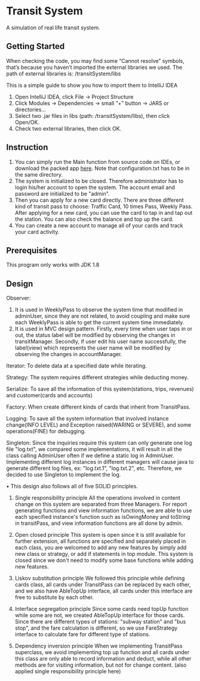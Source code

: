 ﻿# Transit System
A simulation of real life transit system.

## Getting Started
When checking the code, you may find some “Cannot resolve” symbols, that’s because you haven’t
imported the external libraries we used. The path of external libraries is: /transitSystem/libs

This is a simple guide to show you how to import them to IntelliJ IDEA
1. Open IntelliJ IDEA, click File -> Project Structure
2. Click Modules -> Dependencies -> small “+” button -> JARS or directories…
3. Select two .jar files in libs (path: /transitSystem/libs), then click Open/OK.
4. Check two external libraries, then click OK.

## Instruction
1. You can simply run the Main function from source code on IDEs, or download the packed app [here](https://github.com/kevinliang888/transitSystem/releases). Note that configuration.txt has to be in the same directory.
2. The system is initialized to be closed. Therefore administrator has to login his/her account to open the system. The account email and password are initialized to be "admin".
3.  Then you can apply for a new card directly. There are three different kind of transit pass to choose:  Traffic Card, 10 times Pass, Weekly Pass. After applying for a new card, you can use the card to tap in and tap out the station. You can also check the balance and top up the card. 
4.  You can create a new account to manage all of your cards and track your card activity. 


## Prerequisites
This program only works with JDK 1.8

## Design
Observer:
1. It is used in WeeklyPass to observe the system time that modified in adminUser, since they are
not related, to avoid coupling and make sure each WeeklyPass is able to get the current system
time immediately.
2. It is used in MVC design pattern. Firstly, every time when user taps in or out, the status label
will be modified by observing the changes in transitManager. Secondly, if user edit his user name
successfully, the label(view) which represents the user name will be modified by observing the
changes in accountManager.

Iterator:
To delete data at a specified date while iterating.

Strategy:
The system requires different strategies while deducting money.

Serialize:
To save all the information of this system(stations, trips, revenues) and customer(cards and accounts)

Factory:
When create different kinds of cards that inherit from TransitPass.

Logging:
To save all the system information that involved instance change(INFO LEVEL) and Exception
raised(WARING or SEVERE), and some operations(FINE) for debugging.

Singleton:
Since the inquiries require this system can only generate one log file "log.txt", we compared some
implementations, it will result in all the class calling AdminUser often if we define a static log
in AdminUser. Implementing different log instances in different managers will cause java to generate
different log files, ex: "log.txt.1", "log.txt.2", etc. Therefore, we decided to use Singleton to
implement the log.

• This design also follows all of five SOLID principles.

1. Single responsibility principle
All the operations involved in content change on this system are separated from three Managers.
For report generating functions and view information functions, we are able to use each specified
instance's function such as isOwingMoney and toString in transitPass, and view information functions
are all done by admin.

2. Open closed principle
This system is open since it is still available for further extension, all functions are specified
and separately placed in each class, you are welcomed to add any new features by simply add new
class or strategy, or add if statements in top module. This system is closed since we don't need to
modify some base functions while adding new features.

3. Liskov substitution principle
We followed this principle while defining cards class, all cards under TransitPass can be replaced
by each other, and we also have AbleTopUp interface, all cards under this interface are free to
substitute by each other.

4. Interface segregation principle
Since some cards need topUp function while some are not, we created AbleTopUp interface for those
cards. Since there are different types of stations: "subway station" and "bus stop", and the fare
calculation is different, so we use FareStrategy interface to calculate fare for different type of
stations.

5. Dependency inversion principle
When we implementing TransitPass superclass, we avoid implementing top up function and all cards
under this class are only able to record information and deduct, while all other methods are for
visiting information, but not for change content. (also applied single responsibility principle here)

